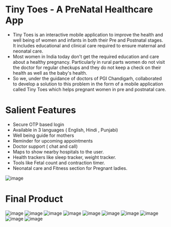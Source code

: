 # Tiny Toes - A PreNatal Healthcare App
* Tiny Toes is an interactive mobile application to improve the health and well being of women and infants in both their Pre and Postnatal stages. It includes educational and clinical care required to ensure maternal and neonatal care.</Br>
* Most women in India today don't get the required education and care about a healthy pregnancy. Particularly in rural parts women do not visit the doctor for regular checkups and they do not keep a check on their health as well as the baby's health.</Br>
* So we, under the guidance of doctors of PGI Chandigarh, collaborated to develop a solution to this problem in the form of a mobile application called Tiny Toes which helps pregnant women in pre and postnatal care.</Br>

# Salient Features
* Secure OTP based login </Br>
* Available in 3 languages ( English, Hindi , Punjabi) </Br>
* Well being guide for mothers </Br>
* Reminder for upcoming appointments </Br>
* Doctor support ( chat and call) </Br>
* Maps to show nearby hospitals to the user. </Br>
* Health trackers like sleep tracker, weight tracker. </Br>
* Tools like Fetal count and contraction timer. </Br>
* Neonatal care and Fitness section for Pregnant ladies. </Br>

![image](https://user-images.githubusercontent.com/71214127/197839393-c2c76b31-95ab-4fb1-9ed8-c827f7bc98c6.png)

# Final Product
![image](https://user-images.githubusercontent.com/71214127/197839451-1e659f64-c40c-41ab-8f92-8568fd763248.png)
![image](https://user-images.githubusercontent.com/71214127/197839490-cfc79230-e38f-455d-9dd5-33b064525de3.png)
![image](https://user-images.githubusercontent.com/71214127/197839529-30d34f59-7cf2-4d87-9640-425f491fd329.png)
![image](https://user-images.githubusercontent.com/71214127/197839537-4e325f4d-47e1-44c7-930c-da71d3ed8887.png)
![image](https://user-images.githubusercontent.com/71214127/197839561-c14836c9-45eb-4529-9cc3-41d1e5615d96.png)
![image](https://user-images.githubusercontent.com/71214127/197839582-df6affac-e79f-4edd-9ff6-608fbbfce64d.png)
![image](https://user-images.githubusercontent.com/71214127/197839615-72c2fb70-ffe3-4e4c-b392-9163b82a0ce2.png)
![image](https://user-images.githubusercontent.com/71214127/197839664-9aada60c-dda7-40c5-aa06-901156e63859.png)
![image](https://user-images.githubusercontent.com/71214127/197839689-a2452a45-31f2-4d38-a240-9e50fdb5cc66.png)
![image](https://user-images.githubusercontent.com/71214127/197839707-9fede77f-97a6-4ccb-834c-2b7895e93e8e.png)


